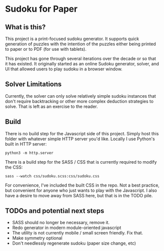 # Sudoku for Paper

## What is this?

This project is a print-focused sudoku generator. It supports quick generation of puzzles with the intention of the puzzles either being printed to paper or to PDF (for use with tablets).

This project has gone through several iterations over the decade or so that it has existed. It originally started as an online Sudoku generator, solver, and UI that allowed users to play sudoku in a browser window. 

## Solver Limitations

Currently, the solver can only solve relatively simple sudoku instances that don't require backtracking or other more complex deduction strategies to solve. That is left as an exercise to the reader.

## Build

There is no build step for the Javascript side of this project. Simply host this folder with whatever simple HTTP server you'd like. Locally I use Python's built in HTTP server:

```
python3 -m http.server
```

There is a build step for the SASS / CSS that is currently required to modify the CSS:

```
sass --watch css/sudoku.scss:css/sudoku.css
``` 

For convenience, I've included the built CSS in the repo. Not a best practice, but convenient for anyone who just wants to play with the Javascript. I also have a desire to move away from SASS here, but that is in the TODO pile.

## TODOs and potential next steps

- SASS should no longer be necessary, remove it.
- Redo generator in modern module-oriented javascript
- The utility is not currently mobile / small screen friendly. Fix that.
- Make symmetry optional
- Don't needlessly regenerate sudoku (paper size change, etc)